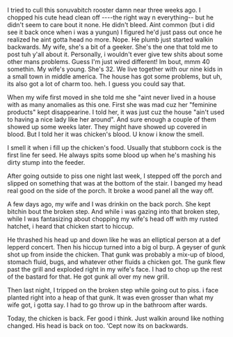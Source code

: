 I tried to cull this sonuvabitch rooster damn near three weeks ago. I chopped his cute head clean off ----the right way n everything-- but he didn't seem to care bout it none. He didn't bleed. Aint common (but i did see it back once when i was a yungun) I figured he'd just pass out once he realized he aint gotta head no more. Nope. He plumb just started walkin backwards.
My wife, she's a bit of a geeker. She's the one that told me to post tuh y'all about it. Personally, i wouldn't ever give tew shits about some other mans problems. Guess I'm just wired different! Im bout, mmm 40 somethin. My wife's young. She's 32. We live together with our nine kids in a small town in middle america. The house has got some problems, but uh, its also got a lot of charm too. heh. I guess you could say that.
 
When my wife first moved in she told me she "aint never lived in a house with as many anomalies as this one. First she was mad cuz her "feminine products" kept disappearine. I told her, it was just cuz the house "ain't used to having a nice lady like her around". And sure enough a couple of them showed up some weeks later. They might have showed up covered in blood. But I told her it was chicken's blood. U know i know the smell.
 
I smell it when i fill up the chicken's food. Usually that stubborn cock is the first line fer seed. He always spits some blood up when he's mashing his dirty stump into the feeder.
 
After going outside to piss one night last week, I stepped off the porch and slipped on something that was at the bottom of the stair. I banged my head real good on the side of the porch. It broke a wood panel all the way off.
 
A few days ago, my wife and I was drinkin on the back porch. She kept bitchin bout the broken step. And while i was gazing into that broken step, while I was fantasizing about chopping my wife's head off with my rusted hatchet, i heard that chicken start to hiccup.
 
He thrashed his head up and down like he was an elliptical person at a def lepperd concert. Then his hiccup turned into a big ol burp. A geyser of gunk shot up from inside the chicken. That gunk was probably a mix-up of blood, stomach fluid, bugs, and whatever other fluids a chicken got. The gunk flew past the grill and exploded right in my wife's face. I had to chop up the rest of the bastard for that.
He got gunk all over my new grill.
 
Then last night, I tripped on the broken step while going out to piss. i face planted right into a heap of that gunk. It was even grosser than what my wife got, i gotta say. I had to go throw up in the bathroom after wards. 
 
Today, the chicken is back. Fer good i think. Just walkin around like nothing changed. His head is back on too. ‘Cept now its on backwards.